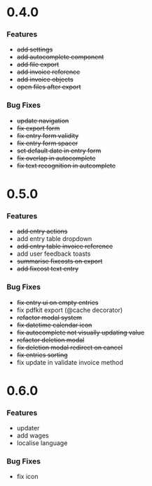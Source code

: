 # 0.4.0

### Features

- ~~add settings~~
- ~~add autocomplete component~~
- ~~add file export~~
- ~~add invoice reference~~
- ~~add invoice objects~~
- ~~open files after export~~

### Bug Fixes

- ~~update navigation~~
- ~~fix export form~~
- ~~fix entry form validity~~
- ~~fix entry form spacer~~
- ~~set default date in entry form~~
- ~~fix overlap in autocomplete~~
- ~~fix text recognition in autcomplete~~

# 0.5.0

### Features

- ~~add entry actions~~
- add entry table dropdown
- ~~add entry table invoice reference~~
- add user feedback toasts
- ~~summarise fixcosts on export~~
- ~~add fixcost text entry~~

### Bug Fixes

- ~~fix entry ui on empty entries~~
- fix pdfkit export (@cache decorator)
- ~~refactor modal system~~
- ~~fix datetime calendar icon~~
- ~~fix autocomplete not visually updating value~~
- ~~refactor deletion modal~~
- ~~fix deletion modal redirect on cancel~~
- ~~fix entries sorting~~
- fix update in validate invoice method
# 0.6.0

### Features

- updater
- add wages
- localise language

### Bug Fixes

- fix icon
